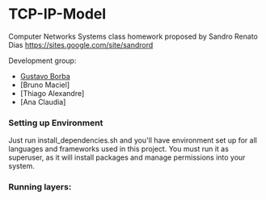 # TCP-IP-Model

Computer Networks Systems class homework proposed by Sandro Renato Dias
<https://sites.google.com/site/sandrord>

Development group:
* [Gustavo Borba](https://github.com/gustavohsborba)
* [Bruno Maciel]
* [Thiago Alexandre]
* [Ana Claudia]


### Setting up Environment

Just run install_dependencies.sh and you'll have environment set up for all
languages and frameworks used in this project. You must run it as superuser,
as it will install packages and manage permissions into your system.

### Running layers:

